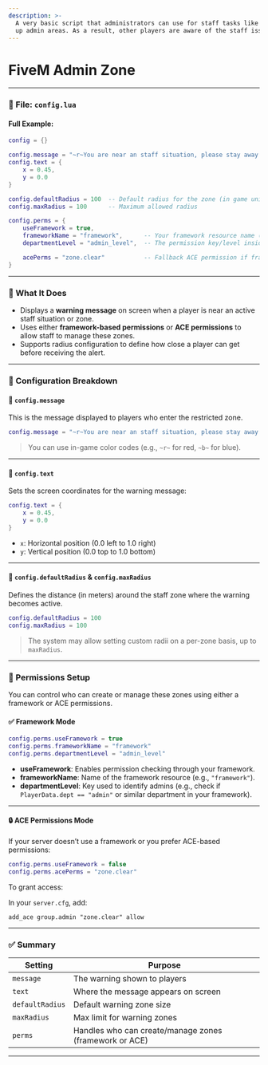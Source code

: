 ```yaml
---
description: >-
  A very basic script that administrators can use for staff tasks like setting
  up admin areas. As a result, other players are aware of the staff issue.
---
```


# FiveM Admin Zone



***

### 📁 File: `config.lua`

#### Full Example:

```lua
config = {}

config.message = "~r~You are near an staff situation, please stay away."
config.text = {
    x = 0.45,
    y = 0.0
}

config.defaultRadius = 100  -- Default radius for the zone (in game units/metres)
config.maxRadius = 100      -- Maximum allowed radius

config.perms = {
    useFramework = true,
    frameworkName = "framework",      -- Your framework resource name (e.g., "esx", "qb-core")
    departmentLevel = "admin_level",  -- The permission key/level inside your framework

    acePerms = "zone.clear"           -- Fallback ACE permission if framework is disabled
}
```

***

### 🔔 What It Does

* Displays a **warning message** on screen when a player is near an active staff situation or zone.
* Uses either **framework-based permissions** or **ACE permissions** to allow staff to manage these zones.
* Supports radius configuration to define how close a player can get before receiving the alert.

***

### 🧾 Configuration Breakdown

#### 🧨 `config.message`

This is the message displayed to players who enter the restricted zone.

```lua
config.message = "~r~You are near an staff situation, please stay away."
```

> You can use in-game color codes (e.g., `~r~` for red, `~b~` for blue).

***

#### 🧭 `config.text`

Sets the screen coordinates for the warning message:

```lua
config.text = {
    x = 0.45,
    y = 0.0
}
```

* `x`: Horizontal position (0.0 left to 1.0 right)
* `y`: Vertical position (0.0 top to 1.0 bottom)

***

#### 📏 `config.defaultRadius` & `config.maxRadius`

Defines the distance (in meters) around the staff zone where the warning becomes active.

```lua
config.defaultRadius = 100
config.maxRadius = 100
```

> The system may allow setting custom radii on a per-zone basis, up to `maxRadius`.

***

### 🔐 Permissions Setup

You can control who can create or manage these zones using either a framework or ACE permissions.

#### ✅ Framework Mode

```lua
config.perms.useFramework = true
config.perms.frameworkName = "framework"
config.perms.departmentLevel = "admin_level"
```

* **useFramework**: Enables permission checking through your framework.
* **frameworkName**: Name of the framework resource (e.g., `"framework"`).
* **departmentLevel**: Key used to identify admins (e.g., check if `PlayerData.dept == "admin"` or similar department in your framework).

***

#### 🔒 ACE Permissions Mode

If your server doesn’t use a framework or you prefer ACE-based permissions:

```lua
config.perms.useFramework = false
config.perms.acePerms = "zone.clear"
```

To grant access:

In your `server.cfg`, add:

```
add_ace group.admin "zone.clear" allow
```

***

### ✅ Summary

| Setting         | Purpose                                                |
| --------------- | ------------------------------------------------------ |
| `message`       | The warning shown to players                           |
| `text`          | Where the message appears on screen                    |
| `defaultRadius` | Default warning zone size                              |
| `maxRadius`     | Max limit for warning zones                            |
| `perms`         | Handles who can create/manage zones (framework or ACE) |

***
